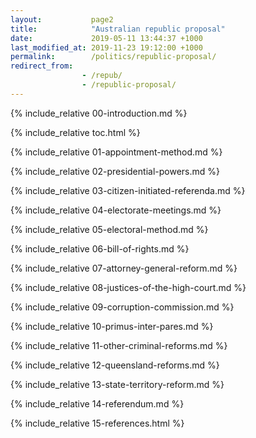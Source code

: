 ```yaml
---
layout:           page2
title:            "Australian republic proposal"
date:             2019-05-11 13:44:37 +1000
last_modified_at: 2019-11-23 19:12:00 +1000
permalink:        /politics/republic-proposal/
redirect_from:
                - /repub/
                - /republic-proposal/
---
```


{% include_relative 00-introduction.md %}

{% include_relative toc.html %}

{% include_relative 01-appointment-method.md %}

{% include_relative 02-presidential-powers.md %}

{% include_relative 03-citizen-initiated-referenda.md %}

{% include_relative 04-electorate-meetings.md %}

{% include_relative 05-electoral-method.md %}

{% include_relative 06-bill-of-rights.md %}

{% include_relative 07-attorney-general-reform.md %}

{% include_relative 08-justices-of-the-high-court.md %}

{% include_relative 09-corruption-commission.md %}

{% include_relative 10-primus-inter-pares.md %}

{% include_relative 11-other-criminal-reforms.md %}

{% include_relative 12-queensland-reforms.md %}

{% include_relative 13-state-territory-reform.md %}

{% include_relative 14-referendum.md %}

{% include_relative 15-references.html %}